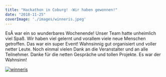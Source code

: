 ```yaml
---
title: "Hackathon in Coburg! -Wir haben gewonnen!"
date: "2018-11-25"
coverImage: './images/winneris.jpeg'
---
```


EsÂ war ein so wunderbares Wochenende! Unser Team hatte unheimlich viel Spaß. Wir haben viel gelernt und vorallem viele neue Menschen getroffen. Das war ein super Event! Wahnsinnig gut organisiert und voller netter Leute. Noch einmal vielen Dank an die Veranstalter und an alle Teilnehmer. Danke für die netten Gespräche und tollen Projekte. Es war der Wahnsinn!

[![winneris](../images/winneris.jpeg)](https://hackzogtum-coburg.de/wp-content/uploads/2018/11/winneris.jpeg)
